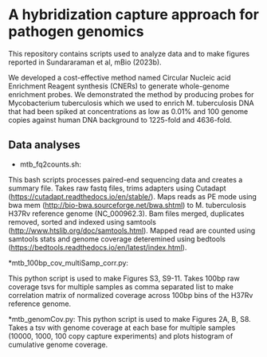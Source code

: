 # A hybridization capture approach for pathogen genomics

This repository contains scripts used to analyze data and to make figures reported in Sundararaman et al, mBio (2023b).

We developed a cost-effective method named Circular Nucleic acid Enrichment Reagent synthesis (CNERs) to generate whole-genome enrichment probes. We demonstrated the method by producing probes for Mycobacterium tuberculosis which we used to enrich M. tuberculosis DNA that had been spiked at concentrations as low as 0.01% and 100 genome copies against human DNA background to 1225-fold and 4636-fold. 

## Data analyses
* mtb_fq2counts.sh:

This bash scripts processes paired-end sequencing data and creates a summary file. Takes raw fastq files, trims adapters using Cutadapt (https://cutadapt.readthedocs.io/en/stable/). Maps reads as PE mode using bwa mem (http://bio-bwa.sourceforge.net/bwa.shtml) to M. tuberculosis H37Rv reference genome (NC_000962.3). Bam files merged, duplicates removed, sorted and indexed using samtools (http://www.htslib.org/doc/samtools.html). Mapped read are counted using samtools stats and genome coverage deteremined using bedtools (https://bedtools.readthedocs.io/en/latest/index.html).

*mtb_100bp_cov_multiSamp_corr.py:

This python script is used to make Figures S3, S9-11. Takes 100bp raw coverage tsvs for multiple samples as comma separated list to make correlation matrix of normalized coverage across 100bp bins of the H37Rv reference genome. 

*mtb_genomCov.py:
This python script is used to make Figures 2A, B, S8. Takes a tsv with genome coverage at each base for multiple samples (10000, 1000, 100 copy capture experiments) and plots histogram of cumulative genome coverage.  

